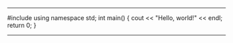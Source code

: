 *****************************************
#include <iostream>
using namespace std;
int main()
{
    cout << "Hello, world!" << endl;
    return 0;
}
*****************************************





